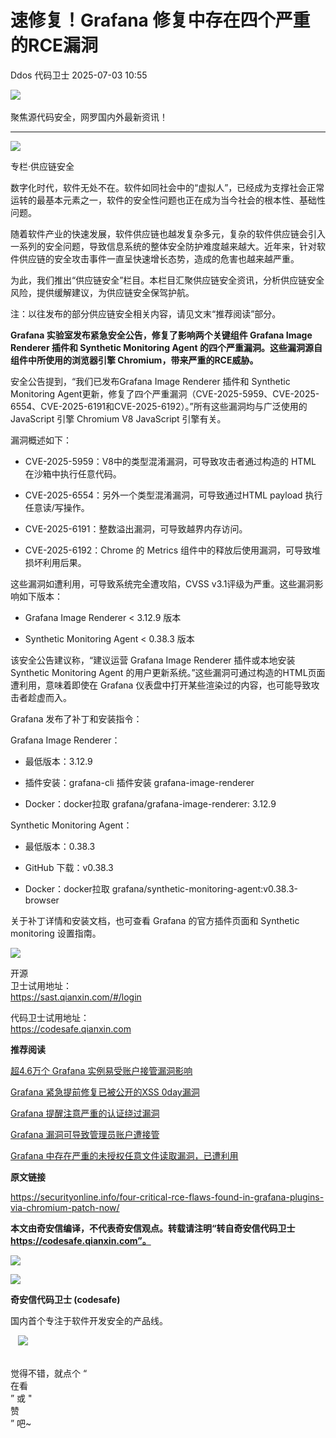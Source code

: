 #  速修复！Grafana 修复中存在四个严重的RCE漏洞  
Ddos  代码卫士   2025-07-03 10:55  
  
![](https://mmbiz.qpic.cn/mmbiz_gif/Az5ZsrEic9ot90z9etZLlU7OTaPOdibteeibJMMmbwc29aJlDOmUicibIRoLdcuEQjtHQ2qjVtZBt0M5eVbYoQzlHiaw/640?wx_fmt=gif "")  
   
聚焦源代码安全，网罗国内外最新资讯！  
  
****  
![](https://mmbiz.qpic.cn/mmbiz_png/oBANLWYScMRSylJK2k7H6mNqiaS2G6WRaeeK34cLHE6pe9VeOIHYiboAnKB0TMoayZCxFpHMLljzTnz9DnNuFiaqQ/640?wx_fmt=png "")  
  
  
  
专栏·供应链安全  
  
  
数字化时代，软件无处不在。软件如同社会中的“虚拟人”，已经成为支撑社会正常运转的最基本元素之一，软件的安全性问题也正在成为当今社会的根本性、基础性问题。  
  
  
随着软件产业的快速发展，软件供应链也越发复杂多元，复杂的软件供应链会引入一系列的安全问题，导致信息系统的整体安全防护难度越来越大。近年来，针对软件供应链的安全攻击事件一直呈快速增长态势，造成的危害也越来越严重。  
  
  
为此，我们推出“供应链安全”栏目。本栏目汇聚供应链安全资讯，分析供应链安全风险，提供缓解建议，为供应链安全保驾护航。  
  
  
注：以往发布的部分供应链安全相关内容，请见文末“推荐阅读”部分。  
  
  
  
**Grafana 实验室发布紧急安全公告，修复了影响两个关键组件 Grafana Image Renderer 插件和 Synthetic Monitoring Agent 的四个严重漏洞。这些漏洞源自组件中所使用的浏览器引擎 Chromium，带来严重的RCE威胁。**  
  
安全公告提到，“我们已发布Grafana Image Renderer 插件和 Synthetic Monitoring Agent更新，修复了四个严重漏洞（CVE-2025-5959、CVE-2025-6554、CVE-2025-6191和CVE-2025-6192）。”所有这些漏洞均与广泛使用的 JavaScript 引擎 Chromium V8 JavaScript 引擎有关。  
  
漏洞概述如下：  
  
- CVE-2025-5959：V8中的类型混淆漏洞，可导致攻击者通过构造的 HTML 在沙箱中执行任意代码。   
  
- CVE-2025-6554：另外一个类型混淆漏洞，可导致通过HTML payload 执行任意读/写操作。   
  
- CVE-2025-6191：整数溢出漏洞，可导致越界内存访问。  
  
- CVE-2025-6192：Chrome 的 Metrics 组件中的释放后使用漏洞，可导致堆损坏利用后果。  
  
  
  
这些漏洞如遭利用，可导致系统完全遭攻陷，CVSS v3.1评级为严重。这些漏洞影响如下版本：  
  
- Grafana Image Renderer < 3.12.9 版本  
  
- Synthetic Monitoring Agent < 0.38.3 版本  
  
  
  
该安全公告建议称，“建议运营 Grafana Image Renderer 插件或本地安装 Synthetic Monitoring Agent 的用户更新系统。”这些漏洞可通过构造的HTML页面遭利用，意味着即使在 Grafana 仪表盘中打开某些渲染过的内容，也可能导致攻击者趁虚而入。  
  
Grafana 发布了补丁和安装指令：  
  
Grafana Image Renderer：  
  
- 最低版本：3.12.9  
  
- 插件安装：grafana-cli 插件安装 grafana-image-renderer  
  
- Docker：docker拉取 grafana/grafana-image-renderer: 3.12.9  
  
  
  
Synthetic Monitoring Agent：  
  
- 最低版本：0.38.3  
  
- GitHub 下载：v0.38.3  
  
- Docker：docker拉取 grafana/synthetic-monitoring-agent:v0.38.3-browser  
  
  
  
关于补丁详情和安装文档，也可查看 Grafana 的官方插件页面和 Synthetic monitoring 设置指南。  
  
  
![](https://mmbiz.qpic.cn/mmbiz_jpg/oBANLWYScMTBzmfDJA6rWkgzD5KIKNibpR0szmPaeuu4BibnJiaQzxBpaRMwb8icKTeZVEuWREJwacZm3wElt7vOtQ/640?wx_fmt=jpeg "")  
  
  
开源  
卫士试用地址：  
https://sast.qianxin.com/#/login  
  
代码卫士试用地址：  
https://codesafe.qianxin.com  
  
  
  
  
  
  
  
  
  
  
  
  
  
  
  
  
  
**推荐阅读**  
  
[超4.6万个 Grafana 实例易受账户接管漏洞影响](https://mp.weixin.qq.com/s?__biz=MzI2NTg4OTc5Nw==&mid=2247523297&idx=2&sn=ea60b085762fef54a56dea85a3150a40&scene=21#wechat_redirect)  
  
  
[Grafana 紧急提前修复已被公开的XSS 0day漏洞](https://mp.weixin.qq.com/s?__biz=MzI2NTg4OTc5Nw==&mid=2247523102&idx=2&sn=3eb6fe83ca06d69dbd0a16a7c73dcde3&scene=21#wechat_redirect)  
  
  
[Grafana 提醒注意严重的认证绕过漏洞](https://mp.weixin.qq.com/s?__biz=MzI2NTg4OTc5Nw==&mid=2247516818&idx=4&sn=9a52564b1d6d8454dd34dce86019d266&scene=21#wechat_redirect)  
  
  
[Grafana 漏洞可导致管理员账户遭接管](https://mp.weixin.qq.com/s?__biz=MzI2NTg4OTc5Nw==&mid=2247513049&idx=1&sn=31af4654137f918dc610ee51cf05649a&scene=21#wechat_redirect)  
  
  
[Grafana 中存在严重的未授权任意文件读取漏洞，已遭利用](https://mp.weixin.qq.com/s?__biz=MzI2NTg4OTc5Nw==&mid=2247509616&idx=2&sn=27c5f9e457a2c2aa08753d9d0a67917e&scene=21#wechat_redirect)  
  
  
  
  
**原文链接**  
  
  
https://securityonline.info/four-critical-rce-flaws-found-in-grafana-plugins-via-chromium-patch-now/  
  
  
**本文由奇安信编译，不代表奇安信观点。转载请注明“转自奇安信代码卫士 https://codesafe.qianxin.com”。**  
  
  
  
![](https://mmbiz.qpic.cn/mmbiz_jpg/oBANLWYScMSf7nNLWrJL6dkJp7RB8Kl4zxU9ibnQjuvo4VoZ5ic9Q91K3WshWzqEybcroVEOQpgYfx1uYgwJhlFQ/640?wx_fmt=jpeg "")  
  
![](https://mmbiz.qpic.cn/mmbiz_jpg/oBANLWYScMSN5sfviaCuvYQccJZlrr64sRlvcbdWjDic9mPQ8mBBFDCKP6VibiaNE1kDVuoIOiaIVRoTjSsSftGC8gw/640?wx_fmt=jpeg "")  
  
**奇安信代码卫士 (codesafe)**  
  
国内首个专注于软件开发安全的产品线。  
  
   ![](https://mmbiz.qpic.cn/mmbiz_gif/oBANLWYScMQ5iciaeKS21icDIWSVd0M9zEhicFK0rbCJOrgpc09iaH6nvqvsIdckDfxH2K4tu9CvPJgSf7XhGHJwVyQ/640?wx_fmt=gif "")  
  
   
觉得不错，就点个 “  
在看  
” 或 "  
赞  
” 吧~  
  
  
